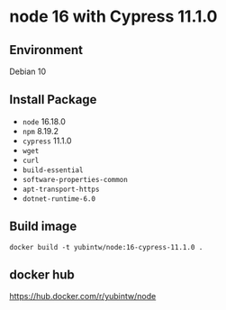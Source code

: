 # node 16 with Cypress 11.1.0

## Environment

Debian 10

## Install Package

- `node` 16.18.0
- `npm` 8.19.2
- `cypress` 11.1.0
- `wget`
- `curl`
- `build-essential`
- `software-properties-common`
- `apt-transport-https`
- `dotnet-runtime-6.0`

## Build image

```
docker build -t yubintw/node:16-cypress-11.1.0 .
```

## docker hub

https://hub.docker.com/r/yubintw/node
